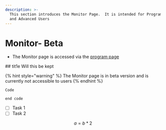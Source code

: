 ```yaml
---
description: >-
  This section introduces the Monitor Page.  It is intended for Program Users
  and Advanced Users
---
```


# Monitor- Beta

* The Monitor page is accessed via the [program page](https://program-user-docs.preignition.org/~/edit/drafts/-LFMf79wbvb88HHUPzQV/users-program-and-advanced/portfolio)​

<div id>
  <!-- 
  ## test comments
   -->
  <![CDATA[
  ## test cdata
  This is a test : 
  - [ ] do this
  - [ ] then do that
   ]]>
</div>


<div id="startBlock">
  <!-- keepthis -->
</div>
## tit1e
Will this be kept

<div id="endBlock">
  <!-- keepthis -->
</div>


{% hint style="warning" %}
The Monitor page is in beta version and is currently not accessible to users
{% endhint %}

```text
Code

end code 
```

* [ ] Task 1
* [ ] Task 2

$$
a = b *2
$$